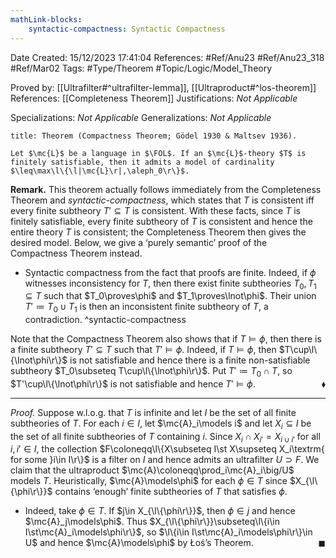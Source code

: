 ```yaml
---
mathLink-blocks:
    syntactic-compactness: Syntactic Compactness
---
```


<div class="topSpace"></div>

Date Created: 15/12/2023 17:41:04
References: #Ref/Anu23 #Ref/Anu23_318 #Ref/Mar02
Tags: #Type/Theorem #Topic/Logic/Model_Theory

Proved by: [[Ultrafilter#^ultrafilter-lemma]], [[Ultraproduct#^los-theorem]]
References: [[Completeness Theorem]]
Justifications: <i>Not Applicable</i>

Specializations: <i>Not Applicable</i>
Generalizations: <i>Not Applicable</i>

``` ad-Theorem
title: Theorem (Compactness Theorem; Gödel 1930 & Maltsev 1936).

Let $\mc{L}$ be a language in $\FOL$. If an $\mc{L}$-theory $T$ is finitely satisfiable, then it admits a model of cardinality $\leq\max\l\{\l|\mc{L}\r|,\aleph_0\r\}$.

```

<b>Remark.</b> This theorem actually follows immediately from the Completeness Theorem and <i>syntactic-compactness</i>, which states that $T$ is consistent iff every finite subtheory $T'\subseteq T$ is consistent. With these facts, since $T$ is finitely satisfiable, every finite subtheory of $T$ is consistent and hence the entire theory $T$ is consistent; the Completeness Theorem then gives the desired model. Below, we give a ‘purely semantic’ proof of the Compactness Theorem instead.
* Syntactic compactness from the fact that proofs are finite. Indeed, if $\phi$ witnesses inconsistency for $T$, then there exist finite subtheories $T_0,T_1\subseteq T$ such that $T_0\proves\phi$ and $T_1\proves\lnot\phi$. Their union $T'\coloneqq T_0\cup T_1$ is then an inconsistent finite subtheory of $T$, a contradiction. ^syntactic-compactness

Note that the Compactness Theorem also shows that if $T\models\phi$, then there is a finite subtheory $T'\subseteq T$ such that $T'\models\phi$. Indeed, if $T\models\phi$, then $T\cup\l\{\lnot\phi\r\}$ is not satisfiable and hence there is a finite non-satisfiable subtheory $T_0\subseteq T\cup\l\{\lnot\phi\r\}$. Put $T'\coloneqq T_0\cap T$, so $T'\cup\l\{\lnot\phi\r\}$ is not satisfiable and hence $T'\models\phi$.<span style="float:right;">$\blacklozenge$</span>

---

<i>Proof.</i> Suppose w.l.o.g. that $T$ is infinite and let $I$ be the set of all finite subtheories of $T$. For each $i\in I$, let $\mc{A}_i\models i$ and let $X_i\subseteq I$ be the set of all finite subtheories of $T$ containing $i$. Since $X_i\cap X_{i'}=X_{i\cup i'}$ for all $i,i'\in I$, the collection $F\coloneqq\l\{X\subseteq I\st X\supseteq X_i\textrm{ for some }i\in I\r\}$ is a filter on $I$ and hence admits an ultrafilter $U\supset F$. We claim that the ultraproduct $\mc{A}\coloneqq\prod_i\mc{A}_i\big/U$ models $T$. Heuristically, $\mc{A}\models\phi$ for each $\phi\in T$ since $X_{\l\{\phi\r\}}$ contains ‘enough’ finite subtheories of $T$ that satisfies $\phi$.
* Indeed, take $\phi\in T$. If $j\in X_{\l\{\phi\r\}}$, then $\phi\in j$ and hence $\mc{A}_j\models\phi$. Thus $X_{\l\{\phi\r\}}\subseteq\l\{i\in I\st\mc{A}_i\models\phi\r\}$, so $\l\{i\in I\st\mc{A}_i\models\phi\r\}\in U$ and hence $\mc{A}\models\phi$ by Łoś’s Theorem.<span style="float:right;">$\blacksquare$</span>
